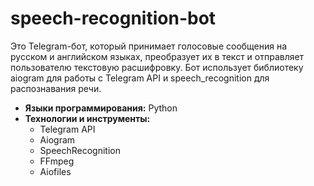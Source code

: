 # speech-recognition-bot
Это Telegram-бот, который принимает голосовые сообщения на русском и английском языках, преобразует их в текст и отправляет пользователю текстовую расшифровку. Бот использует библиотеку aiogram для работы с Telegram API и speech_recognition для распознавания речи.

- **Языки программирования:** Python
- **Технологии и инструменты:** 
  - Telegram API
  - Aiogram
  - SpeechRecognition
  - FFmpeg
  - Aiofiles
